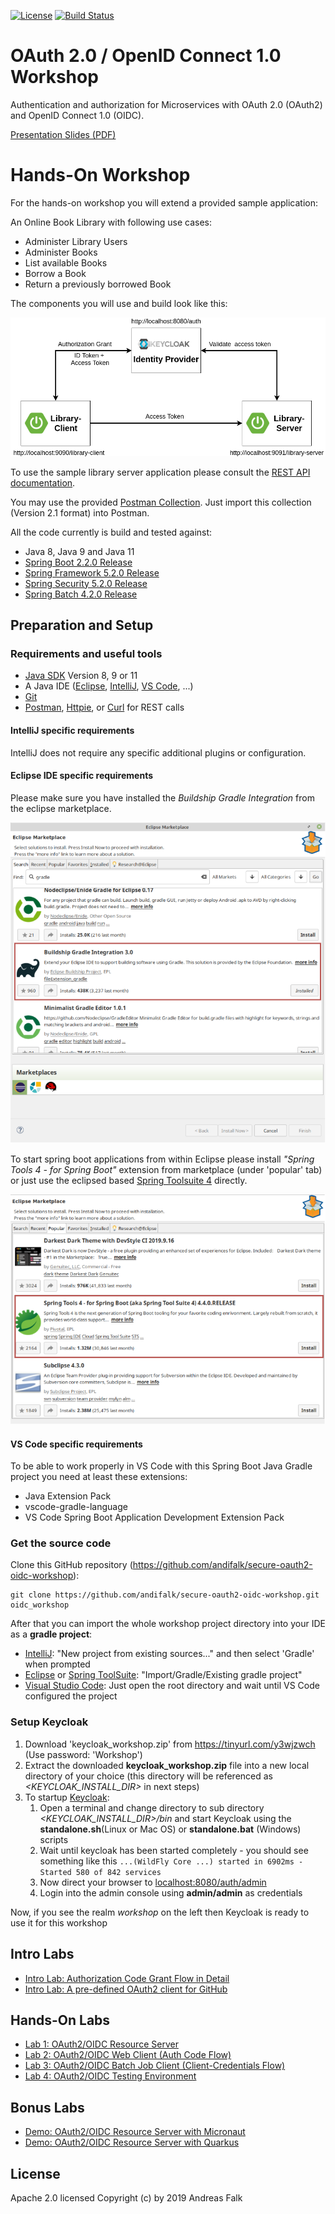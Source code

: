 [![License](https://img.shields.io/badge/License-Apache%20License%202.0-brightgreen.svg)][1]
[![Build Status](https://travis-ci.org/andifalk/secure-oauth2-oidc-workshop.svg?branch=master)](https://travis-ci.org/andifalk/secure-oauth2-oidc-workshop)

# OAuth 2.0 / OpenID Connect 1.0 Workshop

Authentication and authorization for Microservices with OAuth 2.0 (OAuth2) and OpenID Connect 1.0 (OIDC).

[Presentation Slides (PDF)](https://github.com/andifalk/secure-oauth2-oidc-workshop/raw/master/OAuth2_OpenIDConnect_Workshop_2019.pdf)

# Hands-On Workshop

For the hands-on workshop you will extend a provided sample application:

An Online Book Library with following use cases:

* Administer Library Users
* Administer Books
* List available Books
* Borrow a Book
* Return a previously borrowed Book

The components you will use and build look like this:

![Architecture](docs/images/demo-architecture.png)

To use the sample library server application please consult the 
[REST API documentation](https://andifalk.github.io/secure-oauth2-oidc-workshop/api-doc.html).

You may use the provided [Postman Collection](oidc_workshop.postman_collection.json). Just import
this collection (Version 2.1 format) into Postman.

All the code currently is build and tested against:
* Java 8, Java 9 and Java 11
* [Spring Boot 2.2.0 Release](https://spring.io/blog/2019/10/16/spring-boot-2-2-0) 
* [Spring Framework 5.2.0 Release](https://spring.io/blog/2019/09/30/spring-framework-5-2-goes-ga)
* [Spring Security 5.2.0 Release](https://spring.io/blog/2019/10/01/spring-security-5-2-goes-ga)
* [Spring Batch 4.2.0 Release](https://spring.io/blog/2019/10/02/spring-batch-4-2-in-now-ga)

## Preparation and Setup

### Requirements and useful tools

* [Java SDK](https://openjdk.java.net/install/) Version 8, 9 or 11
* A Java IDE ([Eclipse](https://www.eclipse.org/downloads/), [IntelliJ](https://www.jetbrains.com/idea/download), [VS Code](https://code.visualstudio.com/), ...)
* [Git](https://git-scm.com/)
* [Postman](https://www.getpostman.com/downloads/), [Httpie](https://httpie.org/#installation), or [Curl](https://curl.haxx.se/download.html) for REST calls

#### IntelliJ specific requirements

IntelliJ does not require any specific additional plugins or configuration.

#### Eclipse IDE specific requirements

Please make sure you have installed the _Buildship Gradle Integration_ from the eclipse marketplace.

![Marketplace Gradle](images/marketplace_gradle.png)

To start spring boot applications from within Eclipse please install _"Spring Tools 4 - for Spring Boot"_ extension 
from marketplace (under 'popular' tab) or just use the eclipsed based [Spring Toolsuite 4](https://spring.io/tools) directly.

![Marketplace Spring](images/marketplace_spring.png)

#### VS Code specific requirements

To be able to work properly in VS Code with this Spring Boot Java Gradle project you need at least these extensions:

* Java Extension Pack
* vscode-gradle-language
* VS Code Spring Boot Application Development Extension Pack

### Get the source code
                       
Clone this GitHub repository (https://github.com/andifalk/secure-oauth2-oidc-workshop):

```
git clone https://github.com/andifalk/secure-oauth2-oidc-workshop.git oidc_workshop
```

After that you can import the whole workshop project directory into your IDE as a __gradle project__:

* [IntelliJ](https://www.jetbrains.com/idea): "New project from existing sources..." and then select 'Gradle' when prompted
* [Eclipse](https://www.eclipse.org/) or [Spring ToolSuite](https://spring.io/tools): "Import/Gradle/Existing gradle project"
* [Visual Studio Code](https://code.visualstudio.com/): Just open the root directory and wait until VS Code configured the project


### Setup Keycloak
                  
1. Download 'keycloak_workshop.zip' from https://tinyurl.com/y3wjzwch (Use password: 'Workshop')
2. Extract the downloaded __keycloak_workshop.zip__ file into a new local directory of your choice 
   (this directory will be referenced as _<KEYCLOAK_INSTALL_DIR>_ in next steps)
3. To startup [Keycloak](https://keycloak.org):
    1. Open a terminal and change directory to sub directory _<KEYCLOAK_INSTALL_DIR>/bin_ and start Keycloak using 
the __standalone.sh__(Linux or Mac OS) or __standalone.bat__ (Windows) scripts
    2. Wait until keycloak has been started completely - you should see something like this `...(WildFly Core ...) started in 6902ms - Started 580 of 842 services`
    3. Now direct your browser to [localhost:8080/auth/admin](http://localhost:8080/auth/admin/)
    4. Login into the admin console using __admin/admin__ as credentials   

Now, if you see the realm _workshop_ on the left then Keycloak is ready to use it for this workshop

## Intro Labs

* [Intro Lab: Authorization Code Grant Flow in Detail](intro-labs/auth-code-demo)
* [Intro Lab: A pre-defined OAuth2 client for GitHub](intro-labs/github-client)

## Hands-On Labs

* [Lab 1: OAuth2/OIDC Resource Server](lab1)
* [Lab 2: OAuth2/OIDC Web Client (Auth Code Flow)](lab2)
* [Lab 3: OAuth2/OIDC Batch Job Client (Client-Credentials Flow)](lab3)
* [Lab 4: OAuth2/OIDC Testing Environment](lab4)

## Bonus Labs

* [Demo: OAuth2/OIDC Resource Server with Micronaut](bonus-labs/micronaut-server-app)
* [Demo: OAuth2/OIDC Resource Server with Quarkus](bonus-labs/quarkus-server-app)

## License

Apache 2.0 licensed
Copyright (c) by 2019 Andreas Falk

[1]:http://www.apache.org/licenses/LICENSE-2.0.txt
